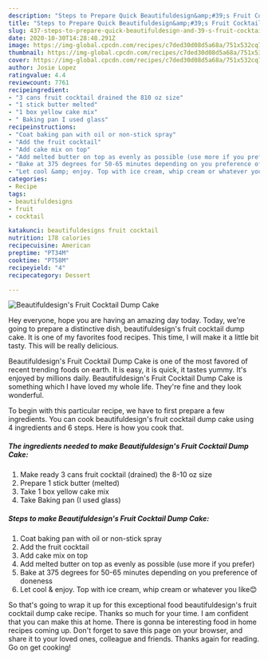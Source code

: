 ```yaml
---
description: "Steps to Prepare Quick Beautifuldesign&amp;#39;s Fruit Cocktail Dump Cake"
title: "Steps to Prepare Quick Beautifuldesign&amp;#39;s Fruit Cocktail Dump Cake"
slug: 437-steps-to-prepare-quick-beautifuldesign-and-39-s-fruit-cocktail-dump-cake
date: 2020-10-30T14:28:48.291Z
image: https://img-global.cpcdn.com/recipes/c7ded30d08d5a68a/751x532cq70/beautifuldesigns-fruit-cocktail-dump-cake-recipe-main-photo.jpg
thumbnail: https://img-global.cpcdn.com/recipes/c7ded30d08d5a68a/751x532cq70/beautifuldesigns-fruit-cocktail-dump-cake-recipe-main-photo.jpg
cover: https://img-global.cpcdn.com/recipes/c7ded30d08d5a68a/751x532cq70/beautifuldesigns-fruit-cocktail-dump-cake-recipe-main-photo.jpg
author: Josie Lopez
ratingvalue: 4.4
reviewcount: 7761
recipeingredient:
- "3 cans fruit cocktail drained the 810 oz size"
- "1 stick butter melted"
- "1 box yellow cake mix"
- " Baking pan I used glass"
recipeinstructions:
- "Coat baking pan with oil or non-stick spray"
- "Add the fruit cocktail"
- "Add cake mix on top"
- "Add melted butter on top as evenly as possible (use more if you prefer)"
- "Bake at 375 degrees for 50-65 minutes depending on you preference of doneness"
- "Let cool &amp; enjoy. Top with ice cream, whip cream or whatever you like😊"
categories:
- Recipe
tags:
- beautifuldesigns
- fruit
- cocktail

katakunci: beautifuldesigns fruit cocktail 
nutrition: 178 calories
recipecuisine: American
preptime: "PT34M"
cooktime: "PT58M"
recipeyield: "4"
recipecategory: Dessert

---
```



![Beautifuldesign&#39;s Fruit Cocktail Dump Cake](https://img-global.cpcdn.com/recipes/c7ded30d08d5a68a/751x532cq70/beautifuldesigns-fruit-cocktail-dump-cake-recipe-main-photo.jpg)

Hey everyone, hope you are having an amazing day today. Today, we're going to prepare a distinctive dish, beautifuldesign&#39;s fruit cocktail dump cake. It is one of my favorites food recipes. This time, I will make it a little bit tasty. This will be really delicious.

Beautifuldesign&#39;s Fruit Cocktail Dump Cake is one of the most favored of recent trending foods on earth. It is easy, it is quick, it tastes yummy. It's enjoyed by millions daily. Beautifuldesign&#39;s Fruit Cocktail Dump Cake is something which I have loved my whole life. They're fine and they look wonderful.




To begin with this particular recipe, we have to first prepare a few ingredients. You can cook beautifuldesign&#39;s fruit cocktail dump cake using 4 ingredients and 6 steps. Here is how you cook that.

<!--inarticleads1-->

##### The ingredients needed to make Beautifuldesign&#39;s Fruit Cocktail Dump Cake:

1. Make ready 3 cans fruit cocktail (drained) the 8-10 oz size
1. Prepare 1 stick butter (melted)
1. Take 1 box yellow cake mix
1. Take  Baking pan (I used glass)




<!--inarticleads2-->

##### Steps to make Beautifuldesign&#39;s Fruit Cocktail Dump Cake:

1. Coat baking pan with oil or non-stick spray
1. Add the fruit cocktail
1. Add cake mix on top
1. Add melted butter on top as evenly as possible (use more if you prefer)
1. Bake at 375 degrees for 50-65 minutes depending on you preference of doneness
1. Let cool &amp; enjoy. Top with ice cream, whip cream or whatever you like😊




So that's going to wrap it up for this exceptional food beautifuldesign&#39;s fruit cocktail dump cake recipe. Thanks so much for your time. I am confident that you can make this at home. There is gonna be interesting food in home recipes coming up. Don't forget to save this page on your browser, and share it to your loved ones, colleague and friends. Thanks again for reading. Go on get cooking!
